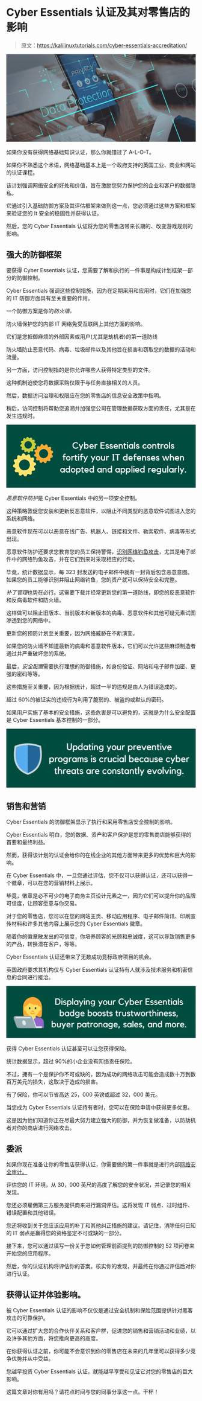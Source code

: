 # Cyber Essentials 认证及其对零售店的影响

> 原文：<https://kalilinuxtutorials.com/cyber-essentials-accreditation/>

[![Cyber Essentials Accreditation and Its Impact to Retail Stores](img//0da7f99dc887272532470fee9c2709be.png "Cyber Essentials Accreditation and Its Impact to Retail Stores")](https://1.bp.blogspot.com/-bvLONjcmb4U/XjB0FEtX4YI/AAAAAAAAHPY/T_d3prS_4skrydpD7l6JVq9-yA-8jLOFgCLcBGAsYHQ/s1600/kG52B1580234271.png)

如果你没有获得网络基础知识认证，那么你就错过了 A-L-O-T。

如果你不熟悉这个术语，网络基础基本上是一个政府支持的英国工业、商业和网站的认证课程。

该计划强调网络安全的好处和价值，旨在激励您努力保护您的企业和客户的数据隐私。

它通过引入基础防御方案及其评估框架来做到这一点，您必须通过这些方案和框架来验证您的 It 安全的稳固性并获得认证。

然后，您的 Cyber Essentials 认证将为您的零售店带来长期的、改变游戏规则的影响。

## **强大的防御框架**

要获得 Cyber Essentials 认证，您需要了解和执行的一件事是构成计划框架一部分的防御控制。

Cyber Essentials 强调这些控制措施，因为在定期采用和应用时，它们在加强您的 IT 防御方面具有至关重要的作用。

一个防御方案是你的*防火墙。*

防火墙保护您的内部 IT 网络免受互联网上其他方面的影响。

它们是您抵御麻烦的外部因素或用户(尤其是劫机者)的第一道防线

防火墙防止恶意代码、病毒、垃圾邮件以及其他旨在损害和窃取您的数据的活动和流量。

另一方面，访问控制指的是你允许哪些人获得特定类型的文件。

这种机制迫使您将数据采购仅限于与任务直接相关的人员。

然后，数据访问治理和权限应在您的零售店的信息安全政策中指明。

稍后，访问控制将帮助您追溯并加强您公司在管理数据获取方面的责任，尤其是在发生违规时。

![](img//2d1650c800887f1e987a4247e79cee53.png)

*恶意软件防护*是 Cyber Essentials 中的另一项安全控制。

这种策略敦促您安装和更新反恶意软件，以阻止不同类型的恶意软件试图进入您的系统和网络。

恶意软件现在可以以恶意在线广告、机器人、链接和文件、勒索软件、病毒等形式出现。

恶意软件防护还要求您教育您的员工保持警惕，[识别网络钓鱼攻击](https://kalilinuxtutorials.com/phishing-attacks/)，尤其是电子邮件中的网络钓鱼攻击，并在它们到来时采取相应的行动。

毕竟，统计数据显示，每 323 封发送的电子邮件中就有一封背后包含恶意意图。如果您的员工能够识别并阻止网络钓鱼，您的资产就可以保持安全和完整。

*补丁管理*也势在必行。这需要下载并经常更新您的第一道防线，即您的反恶意软件和反病毒软件和防火墙。

这样做可以阻止旧版本、当前版本和新版本的病毒、恶意软件和其他可疑元素试图渗透到您的网络中。

更新您的预防计划至关重要，因为网络威胁在不断演变。

如果您的防火墙不知道最新的病毒和恶意软件版本，它们可以允许这些麻烦制造者通过并严重破坏您的系统。

最后，*安全配置*需要执行理想的防御措施，如身份验证、网站和电子邮件加密、更强的密码等等。

这些措施至关重要，因为根据统计，超过一半的违规是由人为错误造成的。

超过 60%的被证实的违规行为利用了脆弱的、被盗的或默认的密码。

如果用户实施了基本的安全措施，这些危害是可以避免的，这就是为什么安全配置是 Cyber Essentials 基本控制的一部分。

![](img//8eda71efa1754edace26fe41cdf19d8f.png)

## 销售和营销

Cyber Essentials 的防御框架显示了执行和采用零售店安全控制的影响。

Cyber Essentials 明白，您的数据、资产和客户保护是您的零售商店能够获得的首要和最终利益。

然而，获得该计划的认证会给你的在线企业的其他方面带来更多的优势和巨大的影响。

在 Cyber Essentials 中，一旦您通过评估，您不仅可以获得认证，还可以获得一个徽章，可以在您的营销材料上展示。

毕竟，徽章是必不可少的电子商务主页设计元素之一，因为它们可以提升你的品牌可信度，让顾客愿意与你交易。

对于您的零售店，您可以在您的网站主页、移动应用程序、电子邮件简讯、印刷宣传材料和许多其他内容上展示您的 Cyber Essentials 徽章。

随着你的徽章散发出的可信度，你培养顾客的光顾和忠诚度，这可以导致销售更多的产品，转换潜在客户，等等。

Cyber Essentials 认证还带来了无数成功竞标政府项目的机会。

英国政府要求其机构仅与 Cyber Essentials 认证持有人就涉及技术服务和机密信息的合同进行接洽。

![](img//c5c802703cc71a44714b4e1edabf6fdf.png)

获得 Cyber Essentials 认证甚至可以让您获得保险。

统计数据显示，超过 90%的小企业没有网络责任保险。

不过，拥有一个是保护你不可或缺的，因为成功的网络攻击可能会造成数十万到数百万美元的损失，这取决于造成的损害。

有了保险，你可以节省高达 25，000 英镑或超过 32，000 美元。

当您成为 Cyber Essentials 认证持有者时，您可以在保险申请中获得更多优惠。

这是因为他们知道你正在尽最大努力建立强大的防御，并为恢复做准备，以防劫机者对你的商店进行网络攻击。

## 委派

如果你现在准备让你的零售店获得认证，你需要做的第一件事就是进行内部[网络安全审计。](http://kalilinuxtutorials.com/hayat/)

评估您的 IT 环境，从 30，000 英尺的高度了解您的安全状况，并记录您的相关发现。

您还必须雇佣第三方服务提供商来进行漏洞评估。这将发现 IT 弱点、过时组件、错误配置和其他错误。

您还将收到关于您应该应用的补丁和其他纠正措施的建议。请记住，消除任何已知的 IT 弱点是赢得您的资格鉴定不可或缺的一部分。

接下来，您可以通过填写一份关于您如何管理前面提到的防御控制的 52 项问卷来开始您的应用程序。

然后，你的认证机构将评估你的答案，核实你的发现，并最终在你通过评估后对你进行认证。

## 获得认证并体验影响。

被 Cyber Essentials 认证的影响不仅仅是通过安全机制和保险范围提供针对黑客攻击的可靠保护。

它可以通过扩大您的合作伙伴关系和客户群，促进您的销售和营销活动和业绩，以及许多其他方面，将您推向更高的高度。

在你获得认证之前，你可能不会意识到你的零售店在未来的几年里可以获得多少竞争优势并从中受益。

您越早投资 Cyber Essentials 认证，就能越早享受和见证它对您的零售店的巨大影响。

这篇文章对你有用吗？请花点时间与您的同事分享这一点。干杯！